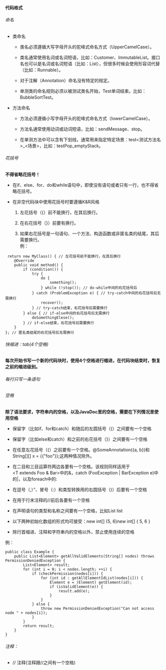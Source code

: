#### 代码格式

###### 命名

- 类命名

    - 类名必须遵循大写字母开头的驼峰式命名方式（UpperCamelCase）。
      
    - 类名通常使用名词或名词短语，比如：Customer、ImmutableList。接口名也可以是名词或名词短语（比如：List），但很多时候会使用形容词代替（比如：Runnable）。
      
    - 对于注解（Annotation）命名没有特定的规定。
      
    - 单测类的命名规则必须以被测试类名开始，Test单词结束。比如：BubbleSortTest。
      

- 方法命名

    - 方法必须遵循小写字母开头的驼峰式命名方式（lowerCamelCase）。
      
    - 方法名通常使用动词或动词短语，比如：sendMessage、stop。
      
    - 在单测方法中可以含有下划线，通常用来指定特定场景：test<测试方法名>_<场景>，比如：testPop_emptyStack。

###### 花括号

**不得省略花括号！**
  
- 在if、else、for、do和while语句中，即使没有语句或者只有一行，也不得省略花括号。 
     
- 在非空代码块中使用花括号时要遵循K&R风格  
      
   1. 左花括号（{）前不能换行，在其后换行。
        
   2. 在右花括号（}）前要有换行。 
   3. 如果右花括号是一句语句、一个方法、构造函数或非匿名类的结尾，其后需要换行。  
   例：
```
 return new MyClass() { // 左花括号前不能换行，在其后换行
    @Override
    public void method() {
        if (condition()) {
            try {
                do {
                    something();
                } while (!stop()); // do-while中间的右花括号后
            } catch (ProblemException e) { // try-catch中间的右花括号后无需换行
                recover();
            } // try-catch结束，右花括号后需要换行
        } else { // if-else中间的右花括号后无需换行
            doSomethingElese();
        } // if-else结束，右花括号后需要换行
    }
}; // 匿名类结尾的右花括号后无需换行
```

###### 快缩进：tab(4个空格)

**每次开始书写一个新的代码块时，使用4个空格进行缩进，在代码块结束时，恢复之前的缩进级别。**

###### 每行只写一条语句

###### 空格

**除了语法要求，字符串内的空格，以及JavaDoc里的空格，需要在下列情况里使用空格**

- 保留字（比如if、for和catch）和随后的左圆括号（(）之间要有一个空格
  
- 保留字（比如else和catch）和之前的右花括号（}）之间要有一个空格
  
- 在任意左花括号（{）之前要有一个空格。@SomeAnnotation({a, b})和String[][] x = {{"foo"}};这两种情况除外。
  
- 在二目和三目运算符两边各要有一个空格。该规则同样适用于<T extends Foo & Bar>中的&，catch (FooException | BarException e)中的|，以及foreach中的:
  
- 在逗号（,）”、冒号（:）和类型转换用的右圆括号（)）后要有一个空格
  
- 在用于行末注释的//前后各要有一个空格
  
- 在声明语句的类型和名称之间要有一个空格，比如List<String> list
  
- 以下两种初始化数组的形式均可接受：new int[] {5, 6}new int[] { 5, 6 }
  
- 除行首缩进、注释和字符串内的空格以外，禁止使用连续的空格

例：
```
public class Example {
    public List<Element> getAllValidElements(String[] nodes) throws PermissionDeniedException {
        List<Element> result;
        for (int i = 0; i < nodes.length; ++i) {
            if (checkPermission(nodes[i])) {
                for (int id : getAllElementIdList(nodes[i])) {
                    Element e = (Element) getElement(id);
                    if (isValidElement(e)) {
                        result.add(e);
                    }
                }
            } else {
                throw new PermissionDeniedException("Can not access node " + nodes[i]);
            }
        }
        return result;
    }
}
```

###### 注释：
       
- // 注释(注释跟//之间有一个空格)


